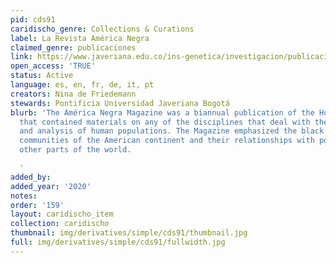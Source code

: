 ```yaml
---
pid: cds91
caridischo_genre: Collections & Curations
label: La Revista América Negra
claimed_genre: publicaciones
link: https://www.javeriana.edu.co/ins-genetica/investigacion/publicaciones/libros/america-negra
open_access: 'TRUE'
status: Active
language: es, en, fr, de, it, pt
creators: Nina de Friedemann
stewards: Pontificia Universidad Javeriana Bogotá
blurb: 'The América Negra Magazine was a biannual publication of the Human Expedition
  that contained materials on any of the disciplines that deal with the description
  and analysis of human populations. The Magazine emphasized the black and indigenous
  communities of the American continent and their relationships with populations from
  other parts of the world.

  '
added_by: 
added_year: '2020'
notes: 
order: '159'
layout: caridischo_item
collection: caridischo
thumbnail: img/derivatives/simple/cds91/thumbnail.jpg
full: img/derivatives/simple/cds91/fullwidth.jpg
---
```

